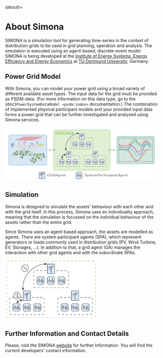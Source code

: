 (about)=
# About Simona

SIMONA is a simulation tool for generating time-series in the context of distribution grids to be used in grid planning, 
operation and analysis. The simulation is executed using an agent-based, discrete-event model. SIMONA is being developed
at the [Institute of Energy Systems, Energy Efficiency and Energy Economics](https://ie3.etit.tu-dortmund.de) at
[TU Dortmund University](https://www.tu-dortmund.de), Germany.

## Power Grid Model
With Simona, you can model your power grid using a broad variety of different available asset types. The input data for
the grid must be provided as PSDM-data. (For more information on this data type, go to the
{doc}`PowerSystemDataModel <psdm:index>` documentation.) The combination of implemented
physical participant models and your provided input data forms a power grid that can be further investigated and 
analysed using Simona services.

![Basic Simona](images/usersguide/basic_simona_environment.png "Simona System Overview")

## Simulation
Simona is designed to simulate the assets' behaviour with each other and with the grid itself. In this process, Simona
uses an individuality approach, meaning that the simulation is focussed on the individual behaviour of the assets rather
than the entire grid. 

Since Simona uses an agent-based approach, the assets are modelled as agents. There are system participant agents (SPA),
which represent generators or loads commonly used in distribution grids (PV, Wind Turbine, EV, Storages, ...). In 
addition to that, a grid agent (GA) manages the interaction with other grid agents and with the subordinate SPAs.

<img src="images/usersguide/agent_messages.png" alt="Simona Agent Message" width="60%" height="60%">


## Further Information and Contact Details

Please, visit the SIMONA [website](https://simona.ie3.e-technik.tu-dortmund.de) for further Information. You will find 
the current developers' contact information.
